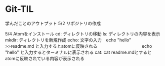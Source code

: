 # Git-TIL
学んだことのアウトプット
5/2
リポジトリの作成

5/4 Atomをインストール
cd: ディレクトリの移動
ls: ディレクトリの内容を表示
mkdir: ディレクトリを新規作成
echo: 文字の入力　echo "hello" >>readme.md と入力するとatomに反映される
　　　　　　　　　　echo "hello" と入力するとターミナルに表示される
cat: cat readme.mdとするとatomに反映されている内容が表示される
